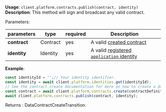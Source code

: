 **Usage**: `client.platform.contracts.publish(contract, identity)`
**Description**: This method will sign and broadcast any valid contract.

Parameters:

| parameters                | type      | required       | Description                                                                     |
|---------------------------|-----------|----------------|---------------------------------------------------------------------------------|
| **contract**              | Contract  | yes            | A valid [created contract](../contracts/create.md)                     |
| **identity**              | Identity  | yes            | A valid [registered `application` identity](../identities/register.md) |

**Example**:
```js
const identityId = '';// Your identity identifier.
const identity = await client.platform.identities.get(identityId);
// See the contract.create documentation for more on how to create a dataContract
const contract = await client.platform.contracts.create(contractDefinitions, identity);
await client.platform.contracts.publish(contract, identity);
```

Returns : DataContractCreateTransition.
